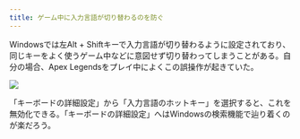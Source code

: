 ```yaml
---
title: ゲーム中に入力言語が切り替わるのを防ぐ
---
```


Windowsでは左Alt + Shiftキーで入力言語が切り替わるように設定されており、同じキーをよく使うゲーム中などに意図せず切り替わってしまうことがある。自分の場合、Apex Legendsをプレイ中によくこの誤操作が起きていた。

![](https://i.imgur.com/wWZPIcUh.png)

「キーボードの詳細設定」から「入力言語のホットキー」を選択すると、これを無効化できる。「キーボードの詳細設定」へはWindowsの検索機能で辿り着くのが楽だろう。
